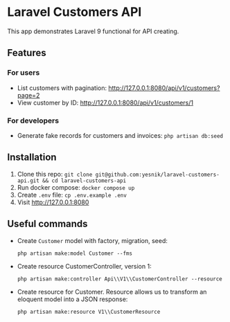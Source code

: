 # Laravel Customers API

This app demonstrates Laravel 9 functional for API creating.

## Features

### For users

- List customers with pagination: http://127.0.0.1:8080/api/v1/customers?page=2
- View customer by ID: http://127.0.0.1:8080/api/v1/customers/1

### For developers

- Generate fake records for customers and invoices: `php artisan db:seed`

## Installation

1. Clone this repo: `git clone git@github.com:yesnik/laravel-customers-api.git && cd laravel-customers-api`
2. Run docker compose: `docker compose up`
3. Create `.env` file: `cp .env.example .env`
4. Visit http://127.0.0.1:8080

## Useful commands

- Create `Customer` model with factory, migration, seed:
  ```
  php artisan make:model Customer --fms
  ```
- Create resource CustomerController, version 1:
  ```
  php artisan make:controller Api\\V1\\CustomerController --resource
  ```
- Create resource for Customer. Resource allows us to transform an eloquent model into a JSON response:
  ```
  php artisan make:resource V1\\CustomerResource
  ```
